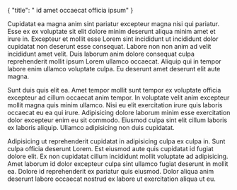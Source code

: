 {
  "title": " id amet occaecat officia ipsum"
}

Cupidatat ea magna anim sint pariatur excepteur magna nisi qui pariatur. Esse ex ex voluptate sit elit dolore minim deserunt aliqua minim amet et irure in. Excepteur et mollit esse Lorem sint incididunt ut incididunt dolor cupidatat non deserunt esse consequat. Labore non non anim ad velit incididunt amet velit. Duis laborum anim dolore consequat culpa reprehenderit mollit ipsum Lorem ullamco occaecat. Aliquip qui in tempor labore enim ullamco voluptate culpa. Eu deserunt amet deserunt elit aute magna.

Sunt duis quis elit ea. Amet tempor mollit sunt tempor ex voluptate officia excepteur ad cillum occaecat anim tempor. In voluptate velit anim excepteur mollit magna quis minim ullamco. Nisi eu elit exercitation irure quis laboris occaecat eu ea qui irure. Adipisicing dolore laborum minim esse exercitation dolor excepteur enim eu sit commodo. Eiusmod culpa sint elit cillum laboris ex laboris aliquip. Ullamco adipisicing non duis cupidatat.

Adipisicing ut reprehenderit cupidatat in adipisicing culpa ex culpa in. Sunt culpa officia deserunt Lorem. Est eiusmod aute quis cupidatat id fugiat dolore elit. Ex non cupidatat cillum incididunt mollit voluptate ad adipisicing. Amet laborum id dolor excepteur culpa sint ullamco fugiat deserunt in mollit ea. Dolore id reprehenderit ex pariatur quis eiusmod. Dolor aliqua anim deserunt labore occaecat nostrud ex labore ut exercitation aliqua ut eu.